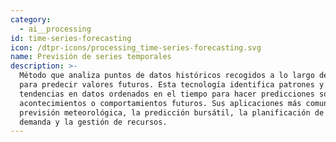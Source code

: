 ```yaml
---
category:
  - ai__processing
id: time-series-forecasting
icon: /dtpr-icons/processing_time-series-forecasting.svg
name: Previsión de series temporales
description: >-
  Método que analiza puntos de datos históricos recogidos a lo largo del tiempo
  para predecir valores futuros. Esta tecnología identifica patrones y
  tendencias en datos ordenados en el tiempo para hacer predicciones sobre
  acontecimientos o comportamientos futuros. Sus aplicaciones más comunes son la
  previsión meteorológica, la predicción bursátil, la planificación de la
  demanda y la gestión de recursos.
---
```


